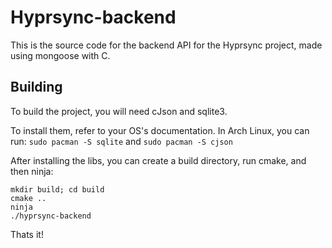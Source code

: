 # Hyprsync-backend

This is the source code for the backend API for the Hyprsync project, made using mongoose with C.

## Building

To build the project, you will need cJson and sqlite3.

To install them, refer to your OS's documentation.
In Arch Linux, you can run:
`sudo pacman -S sqlite`
 and
`sudo pacman -S cjson`

After installing the libs, you can create a build directory, run cmake, and then ninja:

```
mkdir build; cd build
cmake ..
ninja
./hyprsync-backend
```

Thats it!
